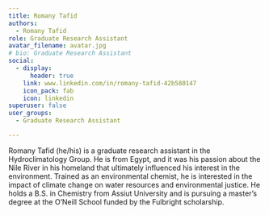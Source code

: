 ```yaml
---
title: Romany Tafid
authors:
  - Romany Tafid
role: Graduate Research Assistant
avatar_filename: avatar.jpg
# bio: Graduate Research Assistant
social:
  - display:
      header: true
    link: www.linkedin.com/in/romany-tafid-42b580147
    icon_pack: fab
    icon: linkedin
superuser: false
user_groups:
  - Graduate Research Assistant

---
```

Romany Tafid (he/his) is a graduate research assistant in the Hydroclimatology Group. He is from Egypt, and it was his passion about the Nile River in his homeland that ultimately influenced his interest in the environment. Trained as an environmental chemist, he is interested in the impact of climate change on water resources and environmental justice. He holds a B.S. in Chemistry from Assiut University and is pursuing a master’s degree at the O’Neill School funded by the Fulbright scholarship.
